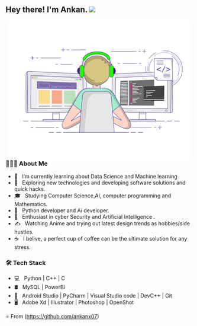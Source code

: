 <h2> Hey there! I'm Ankan. <img src="https://github.com/souvikguria98/souvikguria98/blob/master/Hi.gif" width="25"></h2>
<img align="right" alt="GIF" src="https://raw.githubusercontent.com/devSouvik/devSouvik/master/gif3.gif" width="500"/>

<h3> 👨🏻‍💻 About Me </h3>

- 🔭 &nbsp; I’m currently learning about Data Science and Machine learning
- 🤔 &nbsp; Exploring new technologies and developing software solutions and quick hacks.
- 🎓 &nbsp; Studying Computer Science,AI, computer programming and Mathematics.
- 💼 &nbsp; Python developer and Ai developer.
- 🌱 &nbsp; Enthusiast in cyber Security and Artificial Intelligence .
- ✍️ &nbsp; Watching Anime and trying out latest design trends as hobbies/side hustles.
- ☕ &nbsp; I belive, a perfect cup of coffee can be the ultimate solution for any stress. 

<h3>🛠 Tech Stack</h3>

- 💻 &nbsp; Python | C++ | C  
- 🛢 &nbsp; MySQL | PowerBi 
- 🔧 &nbsp; Android Studio | PyCharm | Visual Studio code | DevC++ | Git
- 🖥 &nbsp; Adobe Xd | Illustrator | Photoshop | OpenShot


⭐️ From (https://github.com/ankanx07)
